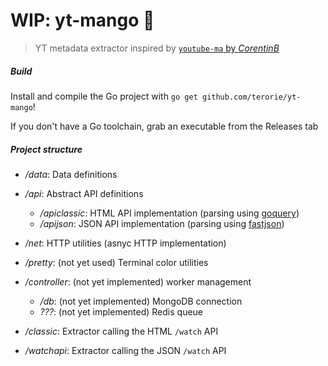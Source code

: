# WIP: yt-mango 💾

> YT metadata extractor inspired by [`youtube-ma` by _CorentinB_][youtube-ma]

##### Build

Install and compile the Go project with `go get github.com/terorie/yt-mango`!

If you don't have a Go toolchain, grab an executable from the Releases tab

##### Project structure

- _/data_: Data definitions
- _/api_: Abstract API definitions
    - _/apiclassic_: HTML API implementation (parsing using [goquery][goquery])
    - _/apijson_: JSON API implementation (parsing using [fastjson][fastjson])
- _/net_: HTTP utilities (asnyc HTTP implementation)

- _/pretty_: (not yet used) Terminal color utilities
- _/controller_: (not yet implemented) worker management
    - _/db_: (not yet implemented) MongoDB connection
    - _???_: (not yet implemented) Redis queue
- _/classic_: Extractor calling the HTML `/watch` API
- _/watchapi_: Extractor calling the JSON `/watch` API

 [youtube-ma]: https://github.com/CorentinB/youtube-ma
 [goquery]: https://github.com/PuerkitoBio/goquery
 [fastjson]: https://github.com/valyala/fastjson
